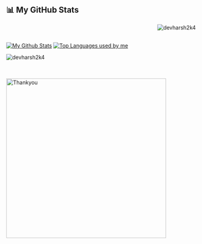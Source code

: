 
    
## 📊 My GitHub Stats

<p align="right"> <img src="https://komarev.com/ghpvc/?username=devharsh2k4&label=Profile%20views&color=0e75b6&style=flat" alt="devharsh2k4" /> </p>

 <br/>
    <a href="https://github.com/devharsh2k4/github-readme-stats"><img alt="My Github Stats" src="https://github-readme-stats.vercel.app/api?username=devharsh2k4&show_icons=true&count_private=true&theme=react&hide_border=true&bg_color=0D1117" /></a>
  <a href="https://github.com/devharsh2k4/github-readme-stats"><img alt="Top Languages used by me" src="https://github-readme-stats.vercel.app/api/top-langs/?username=devharsh2k4&langs_count=8&count_private=true&layout=compact&theme=react&hide_border=true&bg_color=0D1117" /></a>

<br/>

<p><img align="center" src="https://github-readme-streak-stats.herokuapp.com/?user=devharsh2k4" alt="devharsh2k4" /></p>
 
  <br/>
    
<br/>
    
 
    
<img src="https://user-images.githubusercontent.com/41143496/111601768-b13aec00-87f8-11eb-8d8c-51db093db5da.gif" alt="Thankyou" width="425">
    
    
    

